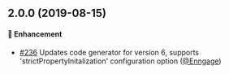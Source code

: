 ## 2.0.0 (2019-08-15)

#### :rocket: Enhancement
  * [#236](https://github.com/Kentico/kentico-cloud-js/pull/236) Updates code generator for version 6, supports 'strictPropertyInitalization' configuration option ([@Enngage](https://github.com/Enngage))